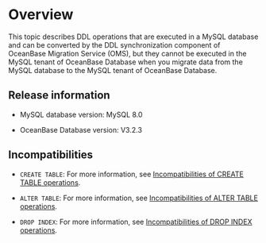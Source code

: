# Overview

This topic describes DDL operations that are executed in a MySQL database and can be converted by the DDL synchronization component of OceanBase Migration Service (OMS), but they cannot be executed in the MySQL tenant of OceanBase Database when you migrate data from the MySQL database to the MySQL tenant of OceanBase Database.

## Release information

* MySQL database version: MySQL 8.0

* OceanBase Database version: V3.2.3

## Incompatibilities

* `CREATE TABLE`: For more information, see [Incompatibilities of CREATE TABLE operations](200.create-table-incompatible/100.create-table-incompatible-overview.md).

* `ALTER TABLE`: For more information, see [Incompatibilities of ALTER TABLE operations](300.alter-table-incompatible/100.alter-table-incompatible-1.md).

* `DROP INDEX`: For more information, see [Incompatibilities of DROP INDEX operations](../1000.mysql-incompatible/400.drop-index-incompatible.md).
